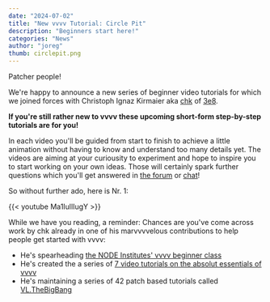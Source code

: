 ```yaml
---
date: "2024-07-02"
title: "New vvvv Tutorial: Circle Pit"
description: "Beginners start here!"
categories: "News"
author: "joreg"
thumb: circlepit.png
---
```

Patcher people!

We're happy to announce a new series of beginner video tutorials for which we joined forces with Christoph Ignaz Kirmaier aka [chk](https://discourse.vvvv.org/u/chk/summary) of [3e8](https://3e8.studio/). 

**If you're still rather new to vvvv these upcoming short-form step-by-step tutorials are for you!**

In each video you'll be guided from start to finish to achieve a little animation without having to know and understand too many details yet. The videos are aiming at your curiousity to experiment and hope to inspire you to start working on your own ideas. Those will certainly spark further questions which you'll get answered in [the forum](https://discourse.vvvv.org/c/vvvv-gamma/28) or [chat](https://matrix.to/#/#vvvv:matrix.org)!

So without further ado, here is Nr. 1:

{{< youtube Ma1IullIugY >}}

While we have you reading, a reminder: Chances are you've come across work by chk already in one of his marvvvvelous contributions to help people get started with vvvv: 
- He's spearheading [the NODE Institutes' vvvv beginner class](https://thenodeinstitute.org/courses/vvvv-beginner-class-summer-2024/) 
- He's created the a series of [7 video tutorials on the absolut essentials of vvvv](https://www.youtube.com/watch?v=7m1EzfxUtzo&list=PL2KeRstDQVRRVnzCHEambwAI4yWmpIF-p) 
- He's maintaining a series of 42 patch based tutorials called [VL.TheBigBang](https://www.nuget.org/packages/VL.TheBigBang/)
